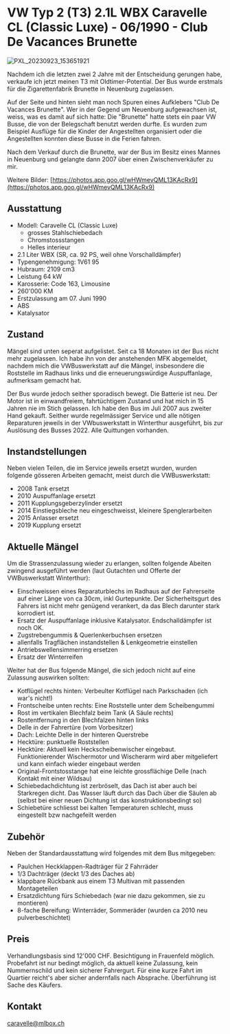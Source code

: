 # VW Typ 2 (T3) 2.1L WBX Caravelle CL (Classic Luxe) - 06/1990 - Club De Vacances Brunette


![PXL_20230923_153651921](https://hackmd.io/_uploads/SJobYMhyA.jpg)


Nachdem ich die letzten zwei 2 Jahre mit der Entscheidung gerungen habe, verkaufe ich jetzt meinen T3 mit Oldtimer-Potential. Der Bus wurde erstmals für die Zigarettenfabrik Brunette in Neuenburg zugelassen.

Auf der Seite und hinten sieht man noch Spuren eines Aufklebers "Club De Vacances Brunette". Wer in der Gegend um Neuenburg aufgewachsen ist, weiss, was es damit auf sich hatte: Die "Brunette" hatte stets ein paar VW Busse, die von der Belegschaft benutzt werden durfte. Es wurden zum Beispiel Ausflüge für die Kinder der Angestellten organisiert oder die Angestellten konnten diese Busse in die Ferien fahren.

Nach dem Verkauf durch die Brunette, war der Bus im Besitz eines Mannes in Neuenburg und gelangte dann 2007 über einen Zwischenverkäufer zu mir.

Weitere Bilder: [https://photos.app.goo.gl/wHWmevQML13KAcRx9](https://photos.app.goo.gl/wHWmevQML13KAcRx9)


## Ausstattung

- Modell: Caravelle CL (Classic Luxe)
  - grosses Stahlschiebedach
  - Chromstossstangen
  - Helles interieur
- 2.1 Liter WBX (SR, ca. 92 PS, weil ohne Vorschalldämpfer)
- Typengenehmigung: 1V61 95
- Hubraum: 2109 cm3
- Leistung 64 kW
- Karosserie: Code 163, Limousine
- 260'000 KM
- Erstzulassung am 07. Juni 1990
- ABS
- Katalysator

## Zustand

Mängel sind unten seperat aufgelistet. Seit ca 18 Monaten ist der Bus nicht mehr zugelassen. Ich habe ihn von der anstehenden MFK abgemeldet, nachdem mich die VWBuswerkstatt auf die Mängel, insbesondere die Roststelle im Radhaus links und die erneuerungswürdige Auspuffanlage, aufmerksam gemacht hat. 

Der Bus wurde jedoch seither sporadisch bewegt. Die Batterie ist neu. Der Motor ist in einwandfreiem, fahrtüchtigem Zustand und hat mich in 15 Jahren nie im Stich gelassen. Ich habe den Bus im Juli 2007 aus zweiter Hand gekauft. Seither wurde regelmässiger Service und alle nötigen Reparaturen jeweils in der VWbuswerkstatt in Winterthur ausgeführt, bis zur Auslösung des Busses 2022. Alle Quittungen vorhanden.

## Instandstellungen
Neben vielen Teilen, die im Service jeweils ersetzt wurden, wurden folgende gösseren Arbeiten gemacht, meist durch die VWBuswerkstatt:

- 2008 Tank ersetzt
- 2010 Auspuffanlage ersetzt
- 2011 Kupplungsgeberzylinder ersetzt
- 2014 Einstiegsbleche neu eingeschweisst, kleinere Spenglerarbeiten
- 2015 Anlasser ersetzt
- 2019 Kupplung ersetzt

## Aktuelle Mängel

Um die Strassenzulassung wieder zu erlangen, sollten folgende Abeiten zwingend ausgeführt werden (laut Gutachten und Offerte der VWBuswerkstatt Winterthur):

- Einschweissen eines Reparaturblechs im Radhaus auf der Fahrerseite auf einer Länge von ca 30cm, inkl Gurtepunkte. Der Sicherheitsgurt des Fahrers ist nicht mehr genügend verankert, da das Blech darunter stark korrodiert ist.
- Ersatz der Auspuffanlage inklusive Katalysator. Endschalldämpfer ist noch OK.
- Zugstrebengummis & Querlenkerbuchsen ersetzen
- allenfalls Tragflächen instandstellen & Lenkgeometrie einstellen
- Antriebswellensimmerring ersetzen
- Ersatz der Winterreifen

Weiter hat der Bus folgende Mängel, die sich jedoch nicht auf eine Zulassung auswirken sollten:

- Kotflügel rechts hinten: Verbeulter Kotflügel nach Parkschaden (ich war's nicht!)
- Frontscheibe unten rechts: Eine Roststelle unter dem Scheibengummi
- Rost im vertikalen Blechfalz beim Tank (A Säule rechts)
- Rostentfernung in den Blechfalzen hinten links
- Delle in der Fahrertüre (vom Vorbesitzer)
- Dach: Leichte Delle in der hinteren Querstrebe
- Hecktüre: punktuelle Roststellen
- Hecktüre: Aktuell kein Heckscheibenwischer eingebaut. Funktionierender Wischermotor und Wischerarm wird aber mitgeliefert und kann einfach wieder eingebaut werden
- Original-Frontstosstange hat eine leichte grossflächige Delle (nach Kontakt mit einer Wildsau)
- Schiebedachdichtung ist zerbröselt, das Dach ist aber auch bei Starkregen dicht. Das Wasser läuft durch das Dach über die Säulen ab (selbst bei einer neuen Dichtung ist das konstruktionsbedingt so)
- Schiebetüre schliesst bei kalten Temperaturen schlecht, muss eingestellt bzw nachgefeilt werden

## Zubehör
Neben der Standardausstattung wird folgendes mit dem Bus mitgegeben:
- Paulchen Heckklappen-Radträger für 2 Fahrräder
- 1/3 Dachträger (deckt 1/3 des Daches ab)
- klappbare Rückbank aus einem T3 Multivan mit passenden Montageteilen
- Ersatzdichtung fürs Schiebedach (war nie dazu gekommen, sie zu montieren)
- 8-fache Bereifung: Winterräder, Sommeräder (wurden ca 2010 neu pulverbeschichtet)

## Preis
Verhandlungsbasis sind 12'000 CHF. Besichtigung in Frauenfeld möglich. Probefahrt ist nur bedingt möglich, da aktuell keine Zulassung, kein Nummernschild und kein sicherer Fahrergurt. Für eine kurze Fahrt im Quartier reicht's aber sicher andernfalls nach Absprache. Überführung ist Sache des Käufers.

## Kontakt
caravelle@mlbox.ch
